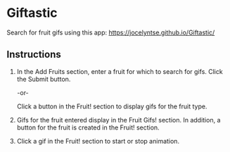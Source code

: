 # Giftastic
Search for fruit gifs using this app:
https://jocelyntse.github.io/Giftastic/

## Instructions
1. In the Add Fruits section, enter a fruit for which to search for gifs. Click the Submit button.

    -or-

    Click a button in the Fruit! section to display gifs for the fruit type.


2. Gifs for the fruit entered display in the Fruit Gifs! section. In addition, a button for the fruit is created in the Fruit! section.


3. Click a gif in the Fruit! section to start or stop animation.
